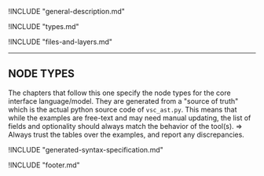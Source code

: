 <!-- Features and introduction -->
!INCLUDE "general-description.md"

<!-- Types, constraints/ranges, type resolution in namespaces. -->
!INCLUDE "types.md"

<!-- Layers concept, VSC File Syntax, semantics and structure -->
!INCLUDE "files-and-layers.md"

----

## NODE TYPES

The chapters that follow this one specify the node types for the core interface language/model.  They are generated from a "source of truth" which is the actual python source code of `vsc_ast.py`.  This means that while the examples are free-text and may need manual updating, the list of fields and optionality should always match the behavior of the tool(s).  => Always trust the tables over the examples, and report any discrepancies.

<!-- Syntax specification (generated from source) -->
!INCLUDE "generated-syntax-specification.md"

<!-- End of document -->
!INCLUDE "footer.md"

